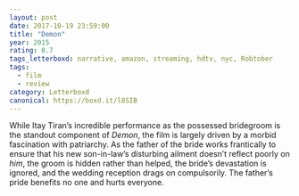 ```yaml
---
layout: post 
date: 2017-10-19 23:59:00
title: "Demon"
year: 2015
rating: 0.7
tags_letterboxd: narrative, amazon, streaming, hdtv, nyc, Robtober
tags:
  - film
  - review
category: Letterboxd
canonical: https://boxd.it/l8SIB
---
```


While Itay Tiran’s incredible performance as the possessed bridegroom is the standout component of <cite>Demon</cite>, the film is largely driven by a morbid fascination with patriarchy. As the father of the bride works frantically to ensure that his new son-in-law’s disturbing ailment doesn’t reflect poorly on <cite>him</cite>, the groom is hidden rather than helped, the bride’s devastation is ignored, and the wedding reception drags on compulsorily. The father’s pride benefits no one and hurts everyone.